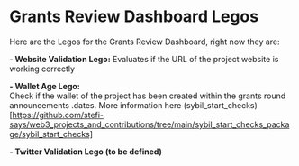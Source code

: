 # Grants Review Dashboard Legos  


Here are the Legos for the Grants Review Dashboard, right now they are:  

**- Website Validation Lego:** 
Evaluates if the URL of the project website is working correctly  
 
**- Wallet Age Lego:**  
Check if the wallet of the project has been created within the grants round announcements .dates. More information here (sybil_start_checks)[https://github.com/stefi-says/web3_projects_and_contributions/tree/main/sybil_start_checks_package/sybil_start_checks]
 
**- Twitter Validation Lego (to be defined)**
 
